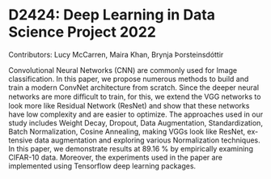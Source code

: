 # D2424: Deep Learning in Data Science Project 2022
Contributors: Lucy McCarren, Maira Khan, Brynja Þorsteinsdóttir

Convolutional Neural Networks (CNN) are commonly used for Image classification. In this
paper, we propose numerous methods to build and train a modern ConvNet architecture from
scratch. Since the deeper neural networks are more diﬀicult to train, for this, we extend the
VGG networks to look more like Residual Network (ResNet) and show that these networks have
low complexity and are easier to optimize.
The approaches used in our study includes Weight Decay, Dropout, Data Augmentation,
Standardization, Batch Normalization, Cosine Annealing, making VGGs look like ResNet, ex-
tensive data augmentation and exploring various Normalization techniques. In this paper, we
demonstrate results at 89.16 % by empirically examining CIFAR-10 data. Moreover, the experiments 
used in the paper are implemented using Tensorflow deep learning packages.

